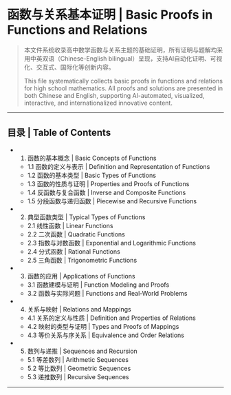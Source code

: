 # 函数与关系基本证明 | Basic Proofs in Functions and Relations

> 本文件系统收录高中数学函数与关系主题的基础证明，所有证明与题解均采用中英双语（Chinese-English bilingual）呈现，支持AI自动化证明、可视化、交互式、国际化等创新内容。
>
> This file systematically collects basic proofs in functions and relations for high school mathematics. All proofs and solutions are presented in both Chinese and English, supporting AI-automated, visualized, interactive, and internationalized innovative content.

---

## 目录 | Table of Contents

- 1. 函数的基本概念 | Basic Concepts of Functions
  - 1.1 函数的定义与表示 | Definition and Representation of Functions
  - 1.2 函数的基本类型 | Basic Types of Functions
  - 1.3 函数的性质与证明 | Properties and Proofs of Functions
  - 1.4 反函数与复合函数 | Inverse and Composite Functions
  - 1.5 分段函数与递归函数 | Piecewise and Recursive Functions
- 2. 典型函数类型 | Typical Types of Functions
  - 2.1 线性函数 | Linear Functions
  - 2.2 二次函数 | Quadratic Functions
  - 2.3 指数与对数函数 | Exponential and Logarithmic Functions
  - 2.4 分式函数 | Rational Functions
  - 2.5 三角函数 | Trigonometric Functions
- 3. 函数的应用 | Applications of Functions
  - 3.1 函数建模与证明 | Function Modeling and Proofs
  - 3.2 函数与实际问题 | Functions and Real-World Problems
- 4. 关系与映射 | Relations and Mappings
  - 4.1 关系的定义与性质 | Definition and Properties of Relations
  - 4.2 映射的类型与证明 | Types and Proofs of Mappings
  - 4.3 等价关系与序关系 | Equivalence and Order Relations
- 5. 数列与递推 | Sequences and Recursion
  - 5.1 等差数列 | Arithmetic Sequences
  - 5.2 等比数列 | Geometric Sequences
  - 5.3 递推数列 | Recursive Sequences

--- 